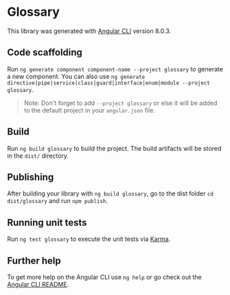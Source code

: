 # Glossary

This library was generated with [Angular CLI](https://github.com/angular/angular-cli) version 8.0.3.

## Code scaffolding

Run `ng generate component component-name --project glossary` to generate a new component. You can also use `ng generate directive|pipe|service|class|guard|interface|enum|module --project glossary`.
> Note: Don't forget to add `--project glossary` or else it will be added to the default project in your `angular.json` file. 

## Build

Run `ng build glossary` to build the project. The build artifacts will be stored in the `dist/` directory.

## Publishing

After building your library with `ng build glossary`, go to the dist folder `cd dist/glossary` and run `npm publish`.

## Running unit tests

Run `ng test glossary` to execute the unit tests via [Karma](https://karma-runner.github.io).

## Further help

To get more help on the Angular CLI use `ng help` or go check out the [Angular CLI README](https://github.com/angular/angular-cli/blob/master/README.md).
